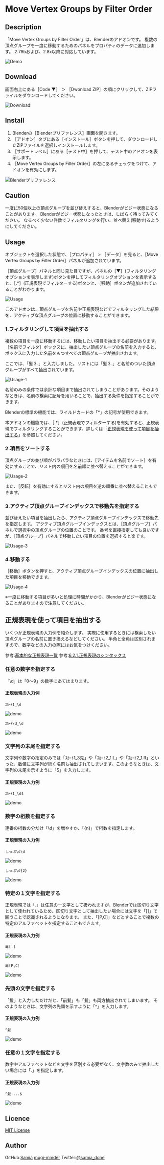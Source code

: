 # Move Vertex Groups by Filter Order

## Description

「Move Vertex Groups by Filter Order」は、Blenderのアドオンです。
複数の頂点グループを一度に移動するためのパネルをプロパティのデータに追加します。
2.79bおよび、2.8x以降に対応しています。

![Demo](./document/images/2020-08-28_001.gif)

## Download

画面右上にある［Code ▼］ ＞ ［Dwonload ZIP］の順にクリックして、ZIPファイルをダウンロードしてください。

![Download](./document/images/20200828_0249_11.png)

## Install

1. Blenderの［Blenderプリファレンス］画面を開きます。
1. ［アドオン］タブにある［インストール］ボタンを押して、ダウンロードしたZIPファイルを選択しインストールします。
1. ［サポートレベル］にある［テスト中］を押して、テスト中のアドオンを表示します。
1. ［Move Vertex Groups by Filter Order］の左にあるチェックをつけて、アドオンを有効にします。

![Blenderプリファレンス](./document/images/20200827_1550_14.png)

## Caution

一度に50個以上の頂点グループを並び替えすると、Blenderがビジー状態になることがあります。
Blenderがビジー状態になったときは、しばらく待ってみてください。
なるべく少ない件数でフィルタリングを行い、並べ替え(移動す)るようにしてください。

## Usage

オブジェクトを選択した状態で、［プロパティ］ > ［データ］を見ると、［Move Vertex Groups by Filter Order］パネルが追加されています。

［頂点グループ］パネルと同じ見た目ですが、パネルの［▼］(フィルタリングオプションを表示します)ボタンを押してフィルタリングオプションを表示すると、［.*］(正規表現でフィルターする)ボタンと、［移動］ボタンが追加されていることがわかります。

![Usage](./document/images/20200827_1554_46.png)

このアドオンは、頂点グループを名前や正規表現などでフィルタリングした結果を、アクティブな頂点グループの位置に移動することができます。

### 1.フィルタリングして項目を抽出する

複数の項目を一度に移動するには、移動したい項目を抽出する必要があります。
［名前でフィルタ］ボックスに、抽出したい頂点グループの名前を入力すると、ボックスに入力した名前をもつすべての頂点グループが抽出されます。

ここでは、「髪３.」と入力しました。リストには「髪３.」と名前のついた頂点グループがすべて抽出されています。

![Usage-1](./document/images/567.png)

名前のみの条件では余計な項目まで抽出されてしまうことがあります。そのようなときは、名前の検索に記号を用いることで、抽出する条件を指定することができます。

Blenderの標準の機能では、ワイルドカードの「*」の記号が使用できます。

本アドオンの機能では、［.*］(正規表現でフィルターする)を有効すると、正規表現でフィルタリングすることができます。詳しくは「[正規表現を使って項目を抽出する](#正規表現を使って項目を抽出する)」を参照してください。

### 2.項目をソートする

頂点グループの並び順がバラバラなときには、［アイテムを名前でソート］を有効にすることで、リスト内の項目を名前順に並べ替えることができます。

![Usage-2](./document/images/678.png)

また、［反転］を有効にするとリスト内の項目を逆の順番に並べ替えることもできます。

### 3.アクティブ頂点グループインデックスで移動先を指定する

並び替えたい項目を抽出したら、アクティブ頂点グループインデックスで移動先を指定します。
アクティブ頂点グループインデックスとは、［頂点グループ］パネルで選択中の頂点グループの位置のことです。
番号を直接指定しても良いですが、［頂点グループ］パネルで移動したい項目の位置を選択すると楽です。

![Usage-3](./document/images/679.png)

### 4.移動する

［移動］ボタンを押すと、アクティブ頂点グループインデックスの位置に抽出した項目を移動できます。

![Usage-4](./document/images/856.png)

※一度に移動する項目が多いと処理に時間がかかり、Blenderがビジー状態になることがありますので注意してください。

## 正規表現を使って項目を抽出する

いくつか正規表現の入力例を紹介します。
実際に使用するときには検索したい頂点グループの名前に置き換えるなどしてください。
半角と全角は区別されますので、数字などの入力の際にはお気をつけください。

参考:[基本的な正規表現一覧](https://murashun.jp/blog/20190215-01.html)
参考:[6.2.1.正規表現のシンタックス](https://docs.python.org/ja/3.5/library/re.html#regular-expression-syntax)


### 任意の数字を指定する

「\d」は「0～9」の数字にあてはまります。

#### 正規表現の入力例


```
ｽｶｰﾄ1_\d
```

![demo](./document/images/20200828_0047_43.png)


```
ｽｶｰﾄ\d_\d
```
![demo](./document/images/20200828_0047_57.png)

### 文字列の末尾を指定する

文字列や数字の指定のみでは「ｽｶｰﾄ1_3先」や「ｽｶｰﾄ2_1.L」や「ｽｶｰﾄ2_1.R」といった、数値に文字列が続く名前も抽出されてしまいます。このようなときは、文字列の末尾を示すように「$」を入力します。

#### 正規表現の入力例

```
ｽｶｰﾄ1_\d$
```
![demo](./document/images/20200828_0048_27.png)


### 数字の桁数を指定する

連番の桁数の分だけ「\d」を増やすか、「{n}」で桁数を指定します。

#### 正規表現の入力例

```
しっぽ\d\d
```

![demo](./document/images/20200828_0048_42.png)

```
しっぽ\d{2}
```

![demo](./document/images/20200828_0048_58.png)

### 特定の１文字を指定する
正規表現では「.」は任意の一文字として扱われますが、Blenderでは区切り文字として使われているため、区切り文字として抽出したい場合には文字を「[]」で囲うことで認識されるようになります。
また、「[P,C]」などとすることで複数の特定のアルファベットを指定することもできます。

#### 正規表現の入力例

```
肩[.]
```

![demo](./document/images/20200828_0049_09.png)

```
肩[P,C]
```

![demo](./document/images/20200828_0049_22.png)

### 先頭の文字を指定する

「髪」と入力しただけだと、「前髪」も「髪」も両方抽出されてしまいます。
そのようなときは、文字列の先頭を示すように「^」を入力します。


#### 正規表現の入力例

```
^髪
```

![demo](./document/images/20200828_0049_40.png)


### 任意の１文字を指定する

数字やアルファベットなどを文字を区別する必要がなく、文字数のみで抽出したい場合には「.」を指定します。


#### 正規表現の入力例

```
^髪....$
```

![demo](./document/images/20200828_0050_16.png)

## Licence

[MIT License](./LICENCE)

## Author

GitHub:[Samia](https://github.com/samia_done) [mugi-mmder](https://github.com/mugi-mmder) 
Twitter:[@samia_done](https://twitter.com/samia_done)
